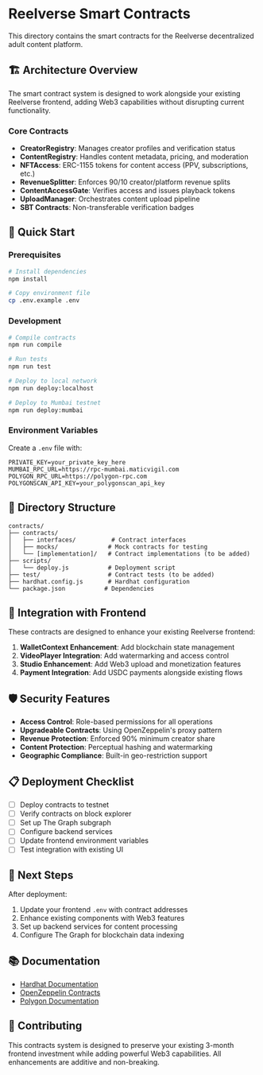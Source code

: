 # Reelverse Smart Contracts

This directory contains the smart contracts for the Reelverse decentralized adult content platform.

## 🏗️ Architecture Overview

The smart contract system is designed to work alongside your existing Reelverse frontend, adding Web3 capabilities without disrupting current functionality.

### Core Contracts

- **CreatorRegistry**: Manages creator profiles and verification status
- **ContentRegistry**: Handles content metadata, pricing, and moderation
- **NFTAccess**: ERC-1155 tokens for content access (PPV, subscriptions, etc.)
- **RevenueSplitter**: Enforces 90/10 creator/platform revenue splits
- **ContentAccessGate**: Verifies access and issues playback tokens
- **UploadManager**: Orchestrates content upload pipeline
- **SBT Contracts**: Non-transferable verification badges

## 🚀 Quick Start

### Prerequisites

```bash
# Install dependencies
npm install

# Copy environment file
cp .env.example .env
```

### Development

```bash
# Compile contracts
npm run compile

# Run tests
npm run test

# Deploy to local network
npm run deploy:localhost

# Deploy to Mumbai testnet
npm run deploy:mumbai
```

### Environment Variables

Create a `.env` file with:

```env
PRIVATE_KEY=your_private_key_here
MUMBAI_RPC_URL=https://rpc-mumbai.maticvigil.com
POLYGON_RPC_URL=https://polygon-rpc.com
POLYGONSCAN_API_KEY=your_polygonscan_api_key
```

## 📁 Directory Structure

```
contracts/
├── contracts/
│   ├── interfaces/          # Contract interfaces
│   ├── mocks/              # Mock contracts for testing
│   └── [implementation]/   # Contract implementations (to be added)
├── scripts/
│   └── deploy.js           # Deployment script
├── test/                   # Contract tests (to be added)
├── hardhat.config.js       # Hardhat configuration
└── package.json           # Dependencies
```

## 🔧 Integration with Frontend

These contracts are designed to enhance your existing Reelverse frontend:

1. **WalletContext Enhancement**: Add blockchain state management
2. **VideoPlayer Integration**: Add watermarking and access control
3. **Studio Enhancement**: Add Web3 upload and monetization features
4. **Payment Integration**: Add USDC payments alongside existing flows

## 🛡️ Security Features

- **Access Control**: Role-based permissions for all operations
- **Upgradeable Contracts**: Using OpenZeppelin's proxy pattern
- **Revenue Protection**: Enforced 90% minimum creator share
- **Content Protection**: Perceptual hashing and watermarking
- **Geographic Compliance**: Built-in geo-restriction support

## 📋 Deployment Checklist

- [ ] Deploy contracts to testnet
- [ ] Verify contracts on block explorer
- [ ] Set up The Graph subgraph
- [ ] Configure backend services
- [ ] Update frontend environment variables
- [ ] Test integration with existing UI

## 🔗 Next Steps

After deployment:

1. Update your frontend `.env` with contract addresses
2. Enhance existing components with Web3 features
3. Set up backend services for content processing
4. Configure The Graph for blockchain data indexing

## 📚 Documentation

- [Hardhat Documentation](https://hardhat.org/docs)
- [OpenZeppelin Contracts](https://docs.openzeppelin.com/contracts)
- [Polygon Documentation](https://docs.polygon.technology/)

## 🤝 Contributing

This contracts system is designed to preserve your existing 3-month frontend investment while adding powerful Web3 capabilities. All enhancements are additive and non-breaking.